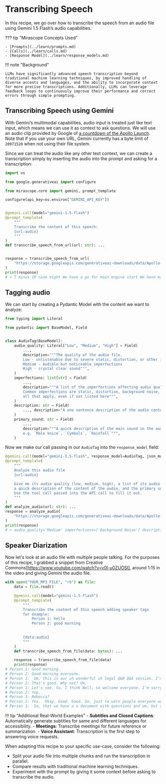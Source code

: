 # Transcribing Speech

In this recipe, we go over how to transcribe the speech from an audio file using Gemini 1.5 Flash’s audio capabilities.

??? tip "Mirascope Concepts Used"

    - [Prompts](../learn/prompts.md)
    - [Calls](../learn/calls.md)
    - [Response Model](../learn/response_models.md)

!!! note "Background"

    LLMs have significantly advanced speech transcription beyond traditional machine learning techniques, by improved handling of diverse accents and languages, and the ability to incorporate context for more precise transcriptions. Additionally, LLMs can leverage feedback loops to continuously improve their performance and correct errors through simple prompting.

## Transcribing Speech using Gemini

With Gemini’s multimodal capabilities, audio input is treated just like text input, which means we can use it as context to ask questions. We will use an audio clip provided by Google of [a countdown of the Apollo Launch](https://storage.googleapis.com/generativeai-downloads/data/Apollo-11_Day-01-Highlights-10s.mp3). Note that if you use your own URL, Gemini currently has a byte limit of `20971520` when not using their file system.

Since we can treat the audio like any other text context, we can create a transcription simply by inserting the audio into the prompt and asking for a transcription:

```python
import os

from google.generativeai import configure

from mirascope.core import gemini, prompt_template

configure(api_key=os.environ["GEMINI_API_KEY"])


@gemini.call(model="gemini-1.5-flash")
@prompt_template(
    """
    Transcribe the content of this speech:
    {url:audio}
    """
)
def transcribe_speech_from_url(url: str): ...


response = transcribe_speech_from_url(
    "https://storage.googleapis.com/generativeai-downloads/data/Apollo-11_Day-01-Highlights-10s.mp3"
)
print(response)
# > T minus 10 nine eight We have a go for main engine start We have main engine start
```

## Tagging audio 

We can start by creating a Pydantic Model with the content we want to analyze:

```python
from typing import Literal

from pydantic import BaseModel, Field


class AudioTag(BaseModel):
    audio_quality: Literal["Low", "Medium", "High"] = Field(
        ...,
        description="""The quality of the audio file.
        Low - unlistenable due to severe static, distortion, or other imperfections
        Medium - Audible but noticeable imperfections
        High - crystal clear sound""",
    )
    imperfections: list[str] = Field(
        ...,
        description="""A list of the imperfections affecting audio quality, if any.
        Common imperfections are static, distortion, background noise, echo, but include
        all that apply, even if not listed here""",
    )
    description: str = Field(
        ..., description="A one sentence description of the audio content"
    )
    primary_sound: str = Field(
        ...,
        description="""A quick description of the main sound in the audio,
        e.g. `Male Voice`, `Cymbals`, `Rainfall`""",
    )
```

Now we make our call passing in our `AudioTag` into the `response_model` field:

```python
@gemini.call(model="gemini-1.5-flash", response_model=AudioTag, json_mode=True)
@prompt_template(
    """
    Analyze this audio file
    {url:audio}

    Give me its audio quality (low, medium, high), a list of its audio flaws (if any),
    a quick description of the content of the audio, and the primary sound in the audio.
    Use the tool call passed into the API call to fill it out.
    """
)
def analyze_audio(url: str): ...
response = analyze_audio(
    "https://storage.googleapis.com/generativeai-downloads/data/Apollo-11_Day-01-Highlights-10s.mp3"
)
print(response)
# > audio_quality='Medium' imperfections=['Background Noise'] description='A countdown from 10 to 0 with a voice that says, "We have a go for main engine start." ' primary_sound='Male Voice'
```

## Speaker Diarization

Now let's look at an audio file with multiple people talking. For the purposes of this recipe, I grabbed a snippet from Creative Commons[https://www.youtube.com/watch?v=v0l-u0ZUOSI], around 1:15 in the video and giving Gemini the audio file.

```python
with open("YOUR_MP3_FILE", "rb") as file:
    data = file.read()

    @gemini.call(model="gemini-1.5-flash")
    @prompt_template(
        """
        Transcribe the content of this speech adding speaker tags 
        for example: 
            Person 1: hello 
            Person 2: good morning
        
        
        {data:audio}
        """
    )
    def transcribe_speech_from_file(data: bytes): ...

    response = transcribe_speech_from_file(data)
    print(response)
# Person 1: Good morning. 
# Person 2: Good morning everyone.
# Person 1:  Um, this is our uh wonderful uh legal Q&R Q&A session. I'm I'm sorry. I've I've lost my link to the notes document, so I'm I'm I'm not going to have the formal introduction.  I I can introduce myself. I'm I'm I know who I am most of the time.  
# Person 2: That's good. Why not? Um,
# Person 1: Let's see. So, I think Well, so welcome everyone. I'm sorry I'm a little flustered. I was I I had trouble getting into the room, and so Um, uh, welcome everyone. We We We We have the This is a wonderful opportunity as part of this course to um get to ask questions to some of the most amazing legal minds and who are wonderfully uh friendly and helpful and non-scary um and um We just are uh our privilege to talk to Mari-Jacob who is an amazing uh legal scholar and and uh speaker and and communicator. And I think um the plan will be that we have We have a document which have questions but which has questions that people have been putting in, but I think um it's also people who've been able to be here. Have we started the recording by the way?
# Person 2: Yep. 
# Person 3: Rebecca? 
# Person 2: Yes.  Okay. Good. Good. So, just to warn people everyone we are recording, but um um 
# Person 1:  So, that we have a a document with questions and um, but we'd like to prioritize anyone who's here as well. So, I think maybe um, I will just hand it over to P
```

!!! tip "Additional Real-World Examples"
    - **Subtitles and Closed Captions**: Automatically generate subtitles for same and different languages for accessibility.
    - **Meetings**: Transcribe meetings for future reference or summarization.
    - **Voice Assistant**: Transcription is the first step to answering voice requests.

When adapting this recipe to your specific use-case, consider the following:

- Split your audio file into multiple chunks and run the transcription in parallel.
- Compare results with traditional machine learning techniques.
- Experiment with the prompt by giving it some context before asking to transcribe the audio.
